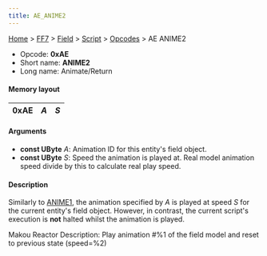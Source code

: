 ```yaml
---
title: AE_ANIME2
---
```


[Home](../../../../index.md) > [FF7](../../../../FF7.md) > [Field](../../../Field.md) > [Script](../../Script.md) > [Opcodes](../Opcodes.md) > AE ANIME2

-   Opcode: **0xAE**
-   Short name: **ANIME2**
-   Long name: Animate/Return

#### Memory layout

| 0xAE | *A* | *S* |
|------|-----|-----|

#### Arguments

-   **const UByte** *A*: Animation ID for this entity's field object.
-   **const UByte** *S*: Speed the animation is played at. Real model animation speed divide by this to calculate real play speed.

#### Description

Similarly to [ANIME1](A3_ANIME1.md), the animation specified by *A* is played at speed *S* for the current entity's field object. However, in contrast, the current script's execution is **not** halted whilst the animation is played.

Makou Reactor Description: Play animation \#%1 of the field model and reset to previous state (speed=%2)
